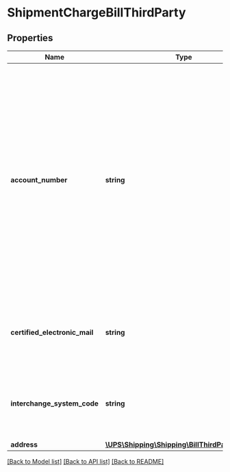 # ShipmentChargeBillThirdParty

## Properties
Name | Type | Description | Notes
------------ | ------------- | ------------- | -------------
**account_number** | **string** | The UPS account number of the third party shipper.  The account must be a valid UPS account number that is active.   For US, PR and CA accounts, the account must be either a daily pickup account, an occasional account, or a customer B.I.N account, or a drop shipper account.   All other accounts must be either a daily pickup account, an occasional account, a drop shipper account, or a non-shipping account. | [optional] 
**certified_electronic_mail** | **string** | Posta Elettronica Certificata (PEC) which is the recipient code for the customers certified electronic mail value. | [optional] 
**interchange_system_code** | **string** | Sistema Di Interscambio(SDI) which is the recipient code for the customer&#x27;s interchange value or Interchange System Code | [optional] 
**address** | [**\UPS\Shipping\Shipping\BillThirdPartyAddress**](BillThirdPartyAddress.md) |  | 

[[Back to Model list]](../../README.md#documentation-for-models) [[Back to API list]](../../README.md#documentation-for-api-endpoints) [[Back to README]](../../README.md)

